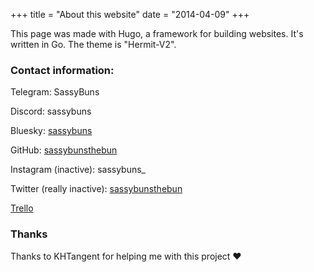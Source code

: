 +++
title = "About this website"
date = "2014-04-09"
+++

This page was made with Hugo, a framework for building websites. It's written in Go. The theme is "Hermit-V2".

### Contact information: 

Telegram: SassyBuns

Discord: sassybuns

Bluesky: [sassybuns](https://bsky.app/profile/sassybuns.bsky.social)

GitHub: [sassybunsthebun](https://github.com/sassybunsthebun)

Instagram (inactive): sassybuns_

Twitter (really inactive): [sassybunsthebun](https://twitter.com/sassybunsthebun)

[Trello](https://trello.com/b/vVMKTy7p/sassybuns)

### Thanks

Thanks to KHTangent for helping me with this project ♥